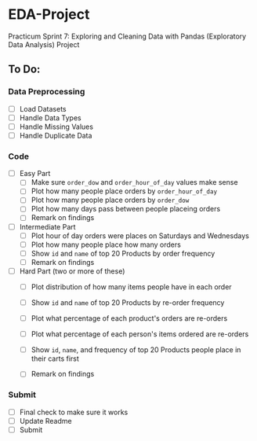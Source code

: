 # EDA-Project
Practicum Sprint 7: Exploring and Cleaning Data with Pandas (Exploratory Data Analysis) Project

## To Do:
### Data Preprocessing
- [ ] Load Datasets
- [ ] Handle Data Types
- [ ] Handle Missing Values
- [ ] Handle Duplicate Data

### Code
- [ ] Easy Part
    - [ ] Make sure `order_dow` and `order_hour_of_day` values make sense
    - [ ] Plot how many people place orders by `order_hour_of_day`
    - [ ] Plot how many people place orders by `order_dow`
    - [ ] Plot how many days pass between people placeing orders
    - [ ] Remark on findings
- [ ] Intermediate Part
    - [ ] Plot hour of day orders were places on Saturdays and Wednesdays
    - [ ] Plot how many people place how many orders
    - [ ] Show `id` and `name` of top 20 Products by order frequency
    - [ ] Remark on findings
- [ ] Hard Part (two or more of these)
    - [ ] Plot distribution of how many items people have in each order
    - [ ] Show `id` and `name` of top 20 Products by re-order frequency
    - [ ] Plot what percentage of each product's orders are re-orders
    - [ ] Plot what percentage of each person's items ordered are re-orders
    - [ ] Show `id`, `name`, and frequency of top 20 Products people place in their carts first
    - [ ] Remark on findings


### Submit
- [ ] Final check to make sure it works
- [ ] Update Readme
- [ ] Submit